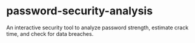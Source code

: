 # password-security-analysis
An interactive security tool to analyze password strength, estimate crack time, and check for data breaches.
